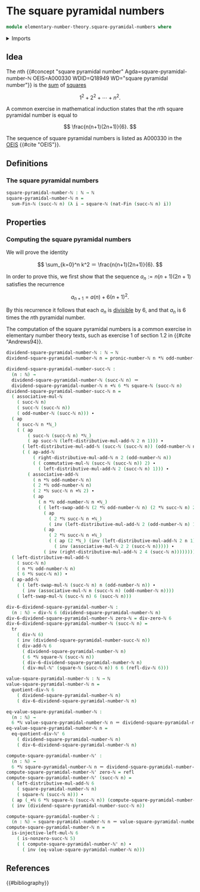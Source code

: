 # The square pyramidal numbers

```agda
module elementary-number-theory.square-pyramidal-numbers where
```

<details><summary>Imports</summary>

```agda
open import elementary-number-theory.addition-natural-numbers
open import elementary-number-theory.divisibility-natural-numbers
open import elementary-number-theory.multiplication-natural-numbers
open import elementary-number-theory.natural-numbers
open import elementary-number-theory.parity-natural-numbers
open import elementary-number-theory.pronic-numbers
open import elementary-number-theory.squares-natural-numbers
open import elementary-number-theory.sums-of-natural-numbers

open import foundation.action-on-identifications-functions
open import foundation.identity-types
open import foundation.transport-along-identifications

open import univalent-combinatorics.standard-finite-types
```

</details>

## Idea

The $n$th {{#concept "square pyramidal number" Agda=square-pyramidal-number-ℕ OEIS=A000330 WDID=Q18949 WD="square pyramidal number"}} is the [sum](elementary-number-theory.sums-of-natural-numbers.md) of [squares](elementary-number-theory.squares-natural-numbers.md)

$$
  1^2 + 2^2 + \cdots + n^2.
$$

A common exercise in mathematical induction states that the $n$th square pyramidal number is equal to

$$
  \frac{n(n+1)(2n+1)}{6}.
$$

The sequence of square pyramidal numbers is listed as A000330 in the [OEIS](literature.oeis.md) {{#cite "OEIS"}}.

## Definitions

### The square pyramidal numbers

```agda
square-pyramidal-number-ℕ : ℕ → ℕ
square-pyramidal-number-ℕ n =
  sum-Fin-ℕ (succ-ℕ n) (λ i → square-ℕ (nat-Fin (succ-ℕ n) i))
```

## Properties

### Computing the square pyramidal numbers

We will prove the identity

$$
  \sum_{k=0}^n k^2 ＝ \frac{n(n+1)(2n+1)}{6}.
$$

In order to prove this, we first show that the sequence $a_n := n(n+1)(2n+1)$ satisfies the recurrence

$$
  a_{n+1} = a(n) + 6(n+1)^2.
$$

By this recurrence it follows that each $a_n$ is [divisible](elementary-number-theory.divisibility-natural-numbers.md) by $6$, and that $a_n$ is $6$ times the $n$th pyramidal number.

The computation of the square pyramidal numbers is a common exercise in elementary number theory texts, such as exercise 1 of section 1.2 in {{#cite "Andrews94}}.

```agda
dividend-square-pyramidal-number-ℕ : ℕ → ℕ
dividend-square-pyramidal-number-ℕ n = pronic-number-ℕ n *ℕ odd-number-ℕ n

dividend-square-pyramidal-number-succ-ℕ :
  (n : ℕ) →
  dividend-square-pyramidal-number-ℕ (succ-ℕ n) ＝
  dividend-square-pyramidal-number-ℕ n +ℕ 6 *ℕ square-ℕ (succ-ℕ n)
dividend-square-pyramidal-number-succ-ℕ n =
  ( associative-mul-ℕ
    ( succ-ℕ n)
    ( succ-ℕ (succ-ℕ n))
    ( odd-number-ℕ (succ-ℕ n))) ∙
  ( ap
    ( succ-ℕ n *ℕ_)
    ( ( ap
        ( succ-ℕ (succ-ℕ n) *ℕ_)
        ( ap succ-ℕ (left-distributive-mul-add-ℕ 2 n 1))) ∙
      ( left-distributive-mul-add-ℕ (succ-ℕ (succ-ℕ n)) (odd-number-ℕ n) 2) ∙
      ( ( ap-add-ℕ
          ( right-distributive-mul-add-ℕ n 2 (odd-number-ℕ n))
          ( ( commutative-mul-ℕ (succ-ℕ (succ-ℕ n)) 2) ∙
            ( left-distributive-mul-add-ℕ 2 (succ-ℕ n) 1))) ∙
        ( associative-add-ℕ
          ( n *ℕ odd-number-ℕ n)
          ( 2 *ℕ odd-number-ℕ n)
          ( 2 *ℕ succ-ℕ n +ℕ 2) ∙
          ( ap
            ( n *ℕ odd-number-ℕ n +ℕ_)
            ( ( left-swap-add-ℕ (2 *ℕ odd-number-ℕ n) (2 *ℕ succ-ℕ n) 2) ∙
              ( ap
                ( 2 *ℕ succ-ℕ n +ℕ_)
                ( inv (left-distributive-mul-add-ℕ 2 (odd-number-ℕ n) 1))) ∙
              ( ap
                ( 2 *ℕ succ-ℕ n +ℕ_)
                ( ( ap (2 *ℕ_) (inv (left-distributive-mul-add-ℕ 2 n 1))) ∙
                  ( inv (associative-mul-ℕ 2 2 (succ-ℕ n))))) ∙
              ( inv (right-distributive-mul-add-ℕ 2 4 (succ-ℕ n))))))))) ∙
  ( left-distributive-mul-add-ℕ
    ( succ-ℕ n)
    ( n *ℕ odd-number-ℕ n)
    ( 6 *ℕ succ-ℕ n)) ∙
  ( ap-add-ℕ
    ( ( left-swap-mul-ℕ (succ-ℕ n) n (odd-number-ℕ n)) ∙
      ( inv (associative-mul-ℕ n (succ-ℕ n) (odd-number-ℕ n))))
    ( left-swap-mul-ℕ (succ-ℕ n) 6 (succ-ℕ n)))

div-6-dividend-square-pyramidal-number-ℕ :
  (n : ℕ) → div-ℕ 6 (dividend-square-pyramidal-number-ℕ n)
div-6-dividend-square-pyramidal-number-ℕ zero-ℕ = div-zero-ℕ 6
div-6-dividend-square-pyramidal-number-ℕ (succ-ℕ n) =
  tr
    ( div-ℕ 6)
    ( inv (dividend-square-pyramidal-number-succ-ℕ n))
    ( div-add-ℕ 6
      ( dividend-square-pyramidal-number-ℕ n)
      ( 6 *ℕ square-ℕ (succ-ℕ n))
      ( div-6-dividend-square-pyramidal-number-ℕ n)
      ( div-mul-ℕ' (square-ℕ (succ-ℕ n)) 6 6 (refl-div-ℕ 6)))

value-square-pyramidal-number-ℕ : ℕ → ℕ
value-square-pyramidal-number-ℕ n =
  quotient-div-ℕ 6
    ( dividend-square-pyramidal-number-ℕ n)
    ( div-6-dividend-square-pyramidal-number-ℕ n)

eq-value-square-pyramidal-number-ℕ :
  (n : ℕ) →
  6 *ℕ value-square-pyramidal-number-ℕ n ＝ dividend-square-pyramidal-number-ℕ n
eq-value-square-pyramidal-number-ℕ n =
  eq-quotient-div-ℕ' 6
    ( dividend-square-pyramidal-number-ℕ n)
    ( div-6-dividend-square-pyramidal-number-ℕ n)

compute-square-pyramidal-number-ℕ' :
  (n : ℕ) →
  6 *ℕ square-pyramidal-number-ℕ n ＝ dividend-square-pyramidal-number-ℕ n
compute-square-pyramidal-number-ℕ' zero-ℕ = refl
compute-square-pyramidal-number-ℕ' (succ-ℕ n) =
  ( left-distributive-mul-add-ℕ 6
    ( square-pyramidal-number-ℕ n)
    ( square-ℕ (succ-ℕ n))) ∙
  ( ap (_+ℕ 6 *ℕ square-ℕ (succ-ℕ n)) (compute-square-pyramidal-number-ℕ' n)) ∙
  ( inv (dividend-square-pyramidal-number-succ-ℕ n))

compute-square-pyramidal-number-ℕ :
  (n : ℕ) → square-pyramidal-number-ℕ n ＝ value-square-pyramidal-number-ℕ n
compute-square-pyramidal-number-ℕ n =
  is-injective-left-mul-ℕ 6
    ( is-nonzero-succ-ℕ 5)
    ( ( compute-square-pyramidal-number-ℕ' n) ∙
      ( inv (eq-value-square-pyramidal-number-ℕ n)))
```

## References

{{#bibliography}}
